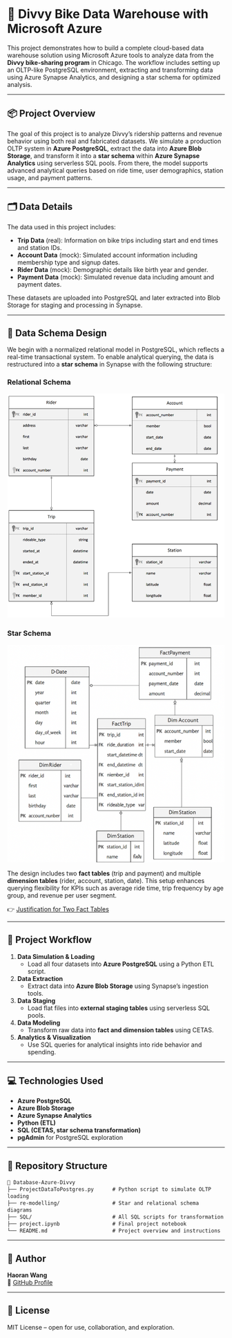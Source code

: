# 🚴 Divvy Bike Data Warehouse with Microsoft Azure

This project demonstrates how to build a complete cloud-based data warehouse solution using Microsoft Azure tools to analyze data from the **Divvy bike-sharing program** in Chicago. The workflow includes setting up an OLTP-like PostgreSQL environment, extracting and transforming data using Azure Synapse Analytics, and designing a star schema for optimized analysis.

---

## 📦 Project Overview

The goal of this project is to analyze Divvy’s ridership patterns and revenue behavior using both real and fabricated datasets. We simulate a production OLTP system in **Azure PostgreSQL**, extract the data into **Azure Blob Storage**, and transform it into a **star schema** within **Azure Synapse Analytics** using serverless SQL pools. From there, the model supports advanced analytical queries based on ride time, user demographics, station usage, and payment patterns.

---

## 🗂️ Data Details

The data used in this project includes:
- **Trip Data** (real): Information on bike trips including start and end times and station IDs.
- **Account Data** (mock): Simulated account information including membership type and signup dates.
- **Rider Data** (mock): Demographic details like birth year and gender.
- **Payment Data** (mock): Simulated revenue data including amount and payment dates.

These datasets are uploaded into PostgreSQL and later extracted into Blob Storage for staging and processing in Synapse.

---

## 🧱 Data Schema Design

We begin with a normalized relational model in PostgreSQL, which reflects a real-time transactional system. To enable analytical querying, the data is restructured into a **star schema** in Synapse with the following structure:

### Relational Schema

![Relational Schema](https://raw.githubusercontent.com/haoranwang99/Database-Azure-Divvy/main/re-modelling/relational-schema.png)

### Star Schema

![Star Schema](https://raw.githubusercontent.com/haoranwang99/Database-Azure-Divvy/main/re-modelling/star-schemas.png)

The design includes two **fact tables** (trip and payment) and multiple **dimension tables** (rider, account, station, date). This setup enhances querying flexibility for KPIs such as average ride time, trip frequency by age group, and revenue per user segment.

👉 [Justification for Two Fact Tables](https://github.com/haoranwang99/Database-Azure-Divvy/blob/main/re-modelling/Two_Fact_Tables_Justification.pdf)

---

## 🔄 Project Workflow

1. **Data Simulation & Loading**
   - Load all four datasets into **Azure PostgreSQL** using a Python ETL script.
2. **Data Extraction**
   - Extract data into **Azure Blob Storage** using Synapse’s ingestion tools.
3. **Data Staging**
   - Load flat files into **external staging tables** using serverless SQL pools.
4. **Data Modeling**
   - Transform raw data into **fact and dimension tables** using CETAS.
5. **Analytics & Visualization**
   - Use SQL queries for analytical insights into ride behavior and spending.

---

## 💻 Technologies Used

- **Azure PostgreSQL**
- **Azure Blob Storage**
- **Azure Synapse Analytics**
- **Python (ETL)**
- **SQL (CETAS, star schema transformation)**
- **pgAdmin** for PostgreSQL exploration

---

## 📁 Repository Structure

```
📂 Database-Azure-Divvy
├── ProjectDataToPostgres.py      # Python script to simulate OLTP loading
├── re-modelling/                 # Star and relational schema diagrams
├── SQL/                          # All SQL scripts for transformation
├── project.ipynb                 # Final project notebook
└── README.md                     # Project overview and instructions
```

---

## 👤 Author

**Haoran Wang**  
🔗 [GitHub Profile](https://github.com/haoranwang99)

---

## 📜 License

MIT License – open for use, collaboration, and exploration.
